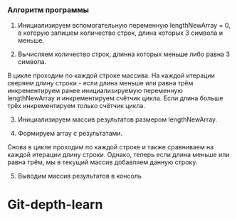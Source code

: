 ### Алгоритм программы


1. Инициализируем вспомогательную переменную lengthNewArray = 0, в которую запишем количество строк, длина которых 3 символа и меньше.

2. Вычисляем количество строк, длинна которых меньше либо равна 3 символа.

В цикле проходим по каждой строке массива. На каждой итерации сверяем длину строки - если длина меньше или равна трём инкрементируем ранее инициализируемую переменную lengthNewArray и инкрементируем счётчик цикла. Если длина больше трёх инкрементируем только счётчик цикла.

3. Инициализируем массив результатов размером lengthNewArray.

4. Формируем array с результатами.

Снова в цикле проходим по каждой строке и также сравниваем на каждой итерации длину строки. Однако, теперь если длина меньше или равна трём, мы в текущий массив добавляем данную строку.

5. Выводим массив результатов в консоль
# Git-depth-learn
